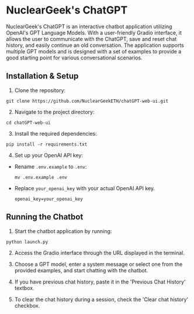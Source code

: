 # NuclearGeek's ChatGPT

NuclearGeek's ChatGPT is an interactive chatbot application utilizing OpenAI's GPT Language Models. With a user-friendly Gradio interface, it allows the user to communicate with the ChatGPT, save and reset chat history, and easily continue an old conversation. The application supports multiple GPT models and is designed with a set of examples to provide a good starting point for various conversational scenarios.

## Installation & Setup

1. Clone the repository:

```
git clone https://github.com/NuclearGeekETH/chatGPT-web-ui.git
```

2. Navigate to the project directory:

```
cd chatGPT-web-ui
```

3. Install the required dependencies:

```
pip install -r requirements.txt
```

4. Set up your OpenAI API key:

- Rename `.env.example` to `.env`:

  ```
  mv .env.example .env
  ```
- Replace `your_openai_key` with your actual OpenAI API key.
  ```
  openai_key=your_openai_key
  ```

## Running the Chatbot

1. Start the chatbot application by running:

```
python launch.py
```

2. Access the Gradio interface through the URL displayed in the terminal.

3. Choose a GPT model, enter a system message or select one from the provided examples, and start chatting with the chatbot.

4. If you have previous chat history, paste it in the 'Previous Chat History' textbox.

5. To clear the chat history during a session, check the 'Clear chat history' checkbox.
